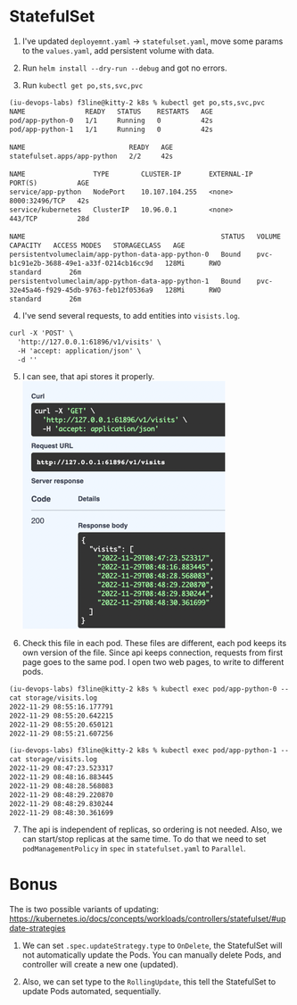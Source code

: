 # StatefulSet

1. I've updated `deployemnt.yaml` -> `statefulset.yaml`, move some params to the `values.yaml`, add persistent volume 
with data.

2. Run `helm install --dry-run --debug` and got no errors.

3. Run `kubectl get po,sts,svc,pvc`
```shell
(iu-devops-labs) f3line@kitty-2 k8s % kubectl get po,sts,svc,pvc
NAME               READY   STATUS    RESTARTS   AGE
pod/app-python-0   1/1     Running   0          42s
pod/app-python-1   1/1     Running   0          42s

NAME                          READY   AGE
statefulset.apps/app-python   2/2     42s

NAME                 TYPE        CLUSTER-IP       EXTERNAL-IP   PORT(S)          AGE
service/app-python   NodePort    10.107.104.255   <none>        8000:32496/TCP   42s
service/kubernetes   ClusterIP   10.96.0.1        <none>        443/TCP          28d

NAME                                                 STATUS   VOLUME                                     CAPACITY   ACCESS MODES   STORAGECLASS   AGE
persistentvolumeclaim/app-python-data-app-python-0   Bound    pvc-b1c91e2b-3688-49e1-a33f-0214cb16cc9d   128Mi      RWO            standard       26m
persistentvolumeclaim/app-python-data-app-python-1   Bound    pvc-32e45a46-f929-45db-9763-feb12f0536a9   128Mi      RWO            standard       26m
```

4. I've send several requests, to add entities into `visists.log`.
```shell
curl -X 'POST' \
  'http://127.0.0.1:61896/v1/visits' \
  -H 'accept: application/json' \
  -d ''
```

5. I can see, that api stores it properly.
![img.png](images/img_4.png)

6. Check this file in each pod. These files are different, each pod keeps its own version of the file. Since api keeps 
connection, requests from first page goes to the same pod. I open two web pages, to write to different pods.
```shell
(iu-devops-labs) f3line@kitty-2 k8s % kubectl exec pod/app-python-0 -- cat storage/visits.log
2022-11-29 08:55:16.177791
2022-11-29 08:55:20.642215
2022-11-29 08:55:20.650121
2022-11-29 08:55:21.607256
```
```shell
(iu-devops-labs) f3line@kitty-2 k8s % kubectl exec pod/app-python-1 -- cat storage/visits.log
2022-11-29 08:47:23.523317
2022-11-29 08:48:16.883445
2022-11-29 08:48:28.568083
2022-11-29 08:48:29.220870
2022-11-29 08:48:29.830244
2022-11-29 08:48:30.361699
```

7. The api is independent of replicas, so ordering is not needed. Also, we can start/stop replicas at the same time. To
do that we need to set `podManagementPolicy` in `spec` in `statefulset.yaml` to `Parallel`.

# Bonus
The is two possible variants of updating:
https://kubernetes.io/docs/concepts/workloads/controllers/statefulset/#update-strategies

1. We can set `.spec.updateStrategy.type` to `OnDelete`, the StatefulSet will not automatically update the Pods. You can
manually delete Pods, and controller will create a new one (updated).

2. Also, we can set type to the `RollingUpdate`, this tell the StatefulSet to update Pods automated, sequentially.
